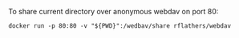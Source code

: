 To share current directory over anonymous webdav on port 80:

`docker run -p 80:80 -v "${PWD}":/wedbav/share rflathers/webdav`
